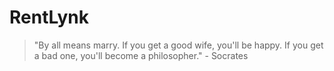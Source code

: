 # RentLynk

> "By all means marry. If you get a good wife, you'll be happy. If you get a bad one, you'll become a philosopher." - Socrates

